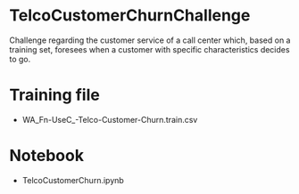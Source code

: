 # TelcoCustomerChurnChallenge

Challenge regarding the customer service of a call center which, based on a training set, foresees when a customer with specific characteristics decides to go.

# Training file
* WA_Fn-UseC_-Telco-Customer-Churn.train.csv

# Notebook
* TelcoCustomerChurn.ipynb
